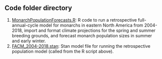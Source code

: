 ## Code folder directory

1. [MonarchPopulationForecasts.R](./MonarchPopulationForecasts.R): R code to run a retrospective full-annual-cycle model for monarchs in eastern North America from 2004-2018, import and format climate projections for the spring and summer breeding grounds, and forecast monarch population sizes in summer and early winter. 
2. [FACM_2004-2018.stan](./FACM_2004-2018.stan): Stan model file for running the retrospective population model (called from the R script above). 


